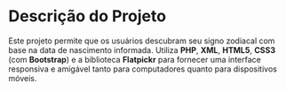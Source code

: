 # Descrição do Projeto

Este projeto permite que os usuários descubram seu signo zodiacal com base na data de nascimento informada. Utiliza **PHP**, **XML**, **HTML5**, **CSS3** (com **Bootstrap**) e a biblioteca **Flatpickr** para fornecer uma interface responsiva e amigável tanto para computadores quanto para dispositivos móveis.
